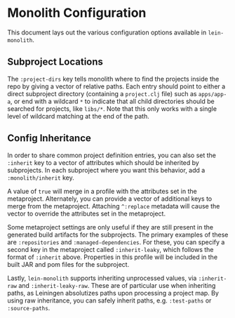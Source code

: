 Monolith Configuration
======================

This document lays out the various configuration options available in
`lein-monolith`.

## Subproject Locations

The `:project-dirs` key tells monolith where to find the projects inside the
repo by giving a vector of relative paths. Each entry should point to either a
direct subproject directory (containing a `project.clj` file) such as
`apps/app-a`, or end with a wildcard `*` to indicate that all child directories
should be searched for projects, like `libs/*`. Note that this only works with a
single level of wildcard matching at the end of the path.

## Config Inheritance

In order to share common project definition entries, you can also set the
`:inherit` key to a vector of attributes which should be inherited by
subprojects. In each subproject where you want this behavior, add a
`:monolith/inherit` key.

A value of `true` will merge in a profile with the attributes set in the
metaproject. Alternately, you can provide a vector of additional keys to merge
from the metaproject. Attaching `^:replace` metadata will cause the vector to
override the attributes set in the metaproject.

Some metaproject settings are only useful if they are still present in the
generated build artifacts for the subprojects. The primary examples of these are
`:repositories` and `:managed-dependencies`. For these, you can specify a second
key in the metaproject called `:inherit-leaky`, which follows the format of
`:inherit` above. Properties in this profile will be included in the built JAR
and pom files for the subproject.

Lastly, `lein-monolith` supports inheriting unprocessed values, via
`:inherit-raw` and `:inherit-leaky-raw`. These are of particular use when
inheriting paths, as Leiningen absolutizes paths upon processing a project map.
By using raw inheritance, you can safely inherit paths, e.g. `:test-paths` or
`:source-paths`.
